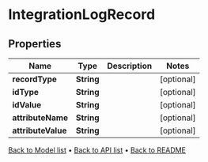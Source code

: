 

# IntegrationLogRecord


## Properties

| Name | Type | Description | Notes |
|------------ | ------------- | ------------- | -------------|
|**recordType** | **String** |  |  [optional] |
|**idType** | **String** |  |  [optional] |
|**idValue** | **String** |  |  [optional] |
|**attributeName** | **String** |  |  [optional] |
|**attributeValue** | **String** |  |  [optional] |



[Back to Model list](../README.md#documentation-for-models) &#8226; [Back to API list](../README.md#documentation-for-api-endpoints) &#8226; [Back to README](../README.md)


